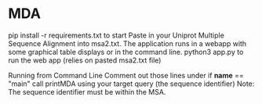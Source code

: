 # MDA

pip install -r requirements.txt to start 
Paste in your Uniprot Multiple Sequence Alignment into msa2.txt. 
The application runs in a webapp with some graphical table displays or in the command line.
  python3 app.py to run the web app (relies on pasted msa2.txt file) 


Running from Command Line 
  Comment out those lines under if __name__ == "main" 
  call printMDA using your target query (the sequence identifier) 
  Note: The sequence identifier must be within the MSA. 
